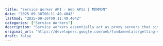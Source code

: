 ```yaml
---
title: "Service Worker API - Web APIs | MDNMDN"
date: "2025-09-30T00:11:40.404Z"
lastmod: "2025-09-30T00:11:40.404Z"
categories: ["Service Workers"]
description: "Service workers essentially act as proxy servers that sit between web applications, the browser, and the network (when available). They are intended, among other things, to enable the creation of effective offline experiences, intercept network requests, and take appropriate action based on whether the network is available, and update assets residing on the server. They will also allow access to push notifications and background sync APIs."
original_url: "https://developers.google.com/web/fundamentals/getting-started/primers/service-workers?authuser=0"
draft: false
---
```

